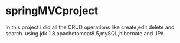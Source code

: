 # springMVCproject

In this project i did all the CRUD operations like create,edit,delete and search. using jdk 1.8.apachetomcat8.5,mySQL,hibernate and JPA.
